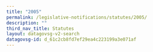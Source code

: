 ```yaml
---
title: "2005"
permalink: /legislative-notifications/statutes/2005/
description: ""
third_nav_title: Statutes
layout: datagovsg-v2-search
datagovsg-id: d_61c2cb8fd7ef29ea4c223199a3e071af
---
```

